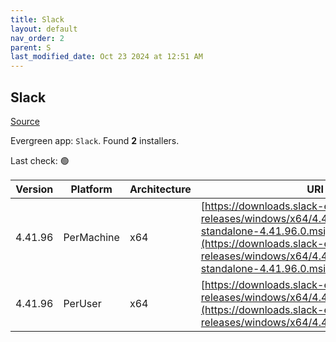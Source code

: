 ```yaml
---
title: Slack
layout: default
nav_order: 2
parent: S
last_modified_date: Oct 23 2024 at 12:51 AM
---
```


## Slack

[Source](https://slack.com/intl/en-au/help/articles/212475728-Deploy-Slack-via-Microsoft-Installer)

Evergreen app: `Slack`. Found **2** installers.

Last check: 🟢

| Version | Platform   | Architecture | URI                                                                                                                                                                                                          |
| ------- | ---------- | ------------ | ------------------------------------------------------------------------------------------------------------------------------------------------------------------------------------------------------------ |
| 4.41.96 | PerMachine | x64          | [https://downloads.slack-edge.com/desktop-releases/windows/x64/4.41.96/slack-standalone-4.41.96.0.msi](https://downloads.slack-edge.com/desktop-releases/windows/x64/4.41.96/slack-standalone-4.41.96.0.msi) |
| 4.41.96 | PerUser    | x64          | [https://downloads.slack-edge.com/desktop-releases/windows/x64/4.41.96/SlackSetup.msi](https://downloads.slack-edge.com/desktop-releases/windows/x64/4.41.96/SlackSetup.msi)                                 |
